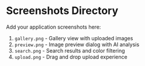 # Screenshots Directory

Add your application screenshots here:

1. `gallery.png` - Gallery view with uploaded images
2. `preview.png` - Image preview dialog with AI analysis
3. `search.png` - Search results and color filtering
4. `upload.png` - Drag and drop upload experience
